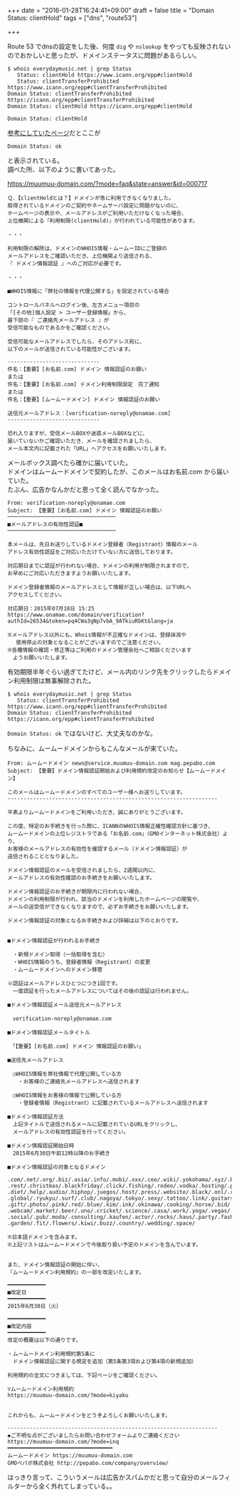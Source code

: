 +++
date = "2016-01-28T16:24:41+09:00"
draft = false
title = "Domain Status: clientHold"
tags = ["dns", "route53"]

+++

<!--more-->

Route 53 でdnsの設定をした後、何度 `dig` や `nslookup` をやっても反映されないのでおかしいと思ったが、ドメインステータスに問題があるらしい。

```
$ whois everydaymusic.net | grep Status
   Status: clientHold https://www.icann.org/epp#clientHold
   Status: clientTransferProhibited https://www.icann.org/epp#clientTransferProhibited
Domain Status: clientTransferProhibited https://icann.org/epp#clientTransferProhibited
Domain Status: clientHold https://icann.org/epp#clientHold
```

`Domain Status: clientHold`

[参考にしていたページ](http://dev.classmethod.jp/cloud/aws/onamae-to-route53/)だとここが

```
Domain Status: ok
```

と表示されている。  
調べた所、以下のように書いてあった。

<https://muumuu-domain.com/?mode=faq&state=answer&id=000717>

```
Ｑ．【clientHoldとは？】ドメインが急に利用できなくなりました。
取得されているドメインのご契約やネームサーバ設定に問題がないのに、
ホームページの表示や、メールアドレスがご利用いただけなくなった場合、
上位機関による『利用制限(clientHold)』が行われている可能性があります。

・・・

利用制限の解除は、ドメインのWHOIS情報・ムームーIDにご登録の
メールアドレスをご確認いただき、上位機関より送信される、
『 ドメイン情報認証 』へのご対応が必要です。

・・・

■WHOIS情報に「弊社の情報を代理公開する」を設定されている場合

コントロールパネルへログイン後、左方メニュー項目の
「[その他]個人設定 > ユーザー登録情報」から、
最下部の『 ご連絡先メールアドレス 』が
受信可能なものであるかをご確認ください。

受信可能なメールアドレスでしたら、そのアドレス宛に、
以下のメールが送信されている可能性がございます。

-----------------------------
件名：【重要】[お名前.com] ドメイン 情報認証のお願い
または
件名：【重要】[お名前.com] ドメイン利用制限設定　完了通知
または
件名：【重要】[ムームードメイン] ドメイン 情報認証のお願い

送信元メールアドレス：[verification-noreply@onamae.com]
-----------------------------

恐れ入りますが、受信メールBOXや迷惑メールBOXなどに、
届いていないかご確認いただき、メールを確認されましたら、
メール本文内に記載された「URL」へアクセスをお願いいたします。
```

メールボックス調べたら確かに届いていた。  
ドメインはムームードメインで契約したが、このメールはお名前.com から届いていた。  
たぶん、広告かなんかだと思って全く読んでなかった。  

```
From: verification-noreply@onamae.com
Subject: 【重要】[お名前.com] ドメイン 情報認証のお願い
────────────────────────────────── 
■メールアドレスの有効性認証■
────────────────────────────────── 

本メールは、先日お送りしているドメイン登録者（Registrant）情報のメール
アドレス有効性認証をご対応いただけていない方に送信しております。

対応期日までに認証が行われない場合、ドメインの利用が制限されますので、
お早めにご対応いただきますようお願いいたします。

ドメイン登録者情報のメールアドレスとして情報が正しい場合は、以下URLへ
アクセスしてください。

対応期日：2015年07月18日 15:25
https://www.onamae.com/domain/verification?authId=26534&token=pq4CWa3gNp7vbA_9ATkiuRbKt&lang=ja

※メールアドレス以外にも、Whois情報が不正確なドメインは、登録抹消や
　 使用停止の対象となることがございますのでご注意ください。
※各種情報の確認・修正等はご利用のドメイン管理会社へご相談くださいます
　ようお願いいたします。
```

有効期限半年ぐらい過ぎてたけど、メール内のリンク先をクリックしたらドメイン利用制限は無事解除された。

```
$ whois everydaymusic.net | grep Status
   Status: clientTransferProhibited https://www.icann.org/epp#clientTransferProhibited
Domain Status: clientTransferProhibited https://icann.org/epp#clientTransferProhibited
```

`Domain Status: ok` ではないけど、大丈夫なのかな。  

ちなみに、ムームードメインからもこんなメールが来ていた。  

```
From: ムームードメイン news@service.muumuu-domain.com mag.pepabo.com
Subject: 【重要】ドメイン情報認証開始および利用規約改定のお知らせ【ムームードメイン】

このメールはムームードメインのすべてのユーザー様へお送りしています。
------------------------------------------------------------------

平素よりムームードメインをご利用いただき、誠にありがとうございます。

この度、特定のお手続きを行った際に、ICANNのWHOIS情報正確性確認方針に基づき、
ムームードメインの上位レジストラである「お名前.com」（GMOインターネット株式会社）より、
お客様のメールアドレスの有効性を確認するメール（ドメイン情報認証）が
送信されることとなりました。

ドメイン情報認証のメールを受信されましたら、2週間以内に、
メールアドレスの有効性確認のお手続きをお願いいたします。

ドメイン情報認証のお手続きが期限内に行われない場合、
ドメインの利用制限が行われ、該当のドメインを利用したホームページの閲覧や、
メールの送受信ができなくなりますので、必ずお手続きをお願いいたします。

ドメイン情報認証の対象となるお手続きおよび詳細は以下のとおりです。


■ドメイン情報認証が行われるお手続き

　・新規ドメイン取得（一括取得を含む）
　・WHOIS情報のうち、登録者情報（Registrant）の変更
　・ムームードメインへのドメイン移管

※認証はメールアドレスひとつにつき1回です。
　一度認証を行ったメールアドレスについてはその後の認証は行われません。

■ドメイン情報認証メール送信元メールアドレス

　verification-noreply@onamae.com

■ドメイン情報認証メールタイトル

　「【重要】[お名前.com] ドメイン 情報認証のお願い」

■送信先メールアドレス

　○WHOIS情報を弊社情報で代理公開している方
　　・お客様のご連絡先メールアドレスへ送信されます

　○WHOIS情報をお客様の情報で公開している方
　　・登録者情報（Registrant）に記載されているメールアドレスへ送信されます

■ドメイン情報認証方法
　上記タイトルで送信されるメールに記載されているURLをクリックし、
　メールアドレスの有効性認証を行ってください。

■ドメイン情報認証開始日時
　2015年6月30日午前12時以降のお手続き

■ドメイン情報認証の対象となるドメイン

.com/.net/.org/.biz/.asia/.info/.mobi/.xxx/.ceo/.wiki/.yokohama/.xyz/.bar/
.rest/.christmas/.blackfriday/.click/.fishing/.rodeo/.vodka/.hosting/.property/
.diet/.help/.audio/.hiphop/.juegos/.host/.press/.website/.black/.onl/.rich/
.global/.ryukyu/.surf/.club/.nagoya/.tokyo/.sexy/.tattoo/.link/.guitars/.pics/
.gift/.photo/.pink/.red/.blue/.kim/.ink/.okinawa/.cooking/.horse/.bid/.trade/
.webcam/.market/.beer/.uno/.cricket/.science/.casa/.work/.yoga/.vegas/.dance/
.social/.pub/.moda/.consulting/.kaufen/.actor/.rocks/.haus/.party/.fashion/
.garden/.fit/.flowers/.kiwi/.buzz/.country/.wedding/.space/

※日本語ドメインを含みます。
※上記リストはムームードメインで今後取り扱い予定のドメインを含んでいます。


また、ドメイン情報認証の開始に伴い、
『ムームードメイン利用規約』の一部を改定いたします。

━━━━━━━━━━━━
■改定日
━━━━━━━━━━━━
2015年6月30日（火）

━━━━━━━━━━━━
■改定内容
━━━━━━━━━━━━
改定の概要は以下の通りです。

・ムームードメイン利用規約第5条に
　ドメイン情報認証に関する規定を追加（第5条第3項および第4項の新規追加）

利用規約の全文につきましては、下記ページをご確認ください。

▽ムームードメイン利用規約
https://muumuu-domain.com/?mode=kiyaku


これからも、ムームードメインをどうぞよろしくお願いいたします。

------------------------------------------------------------------
◆ご不明な点がございましたらお問い合わせフォームよりご連絡ください
https://muumuu-domain.com/?mode=inq
━━━━━━━━━━━━━━━━━━━━━━━━━━━━━━━━━
ムームードメイン https://muumuu-domain.com
GMOペパボ株式会社 http://pepabo.com/company/overview/
```

はっきり言って、こういうメールは広告かスパムかだと思って自分のメールフィルターから全く外れてしまっている。。
